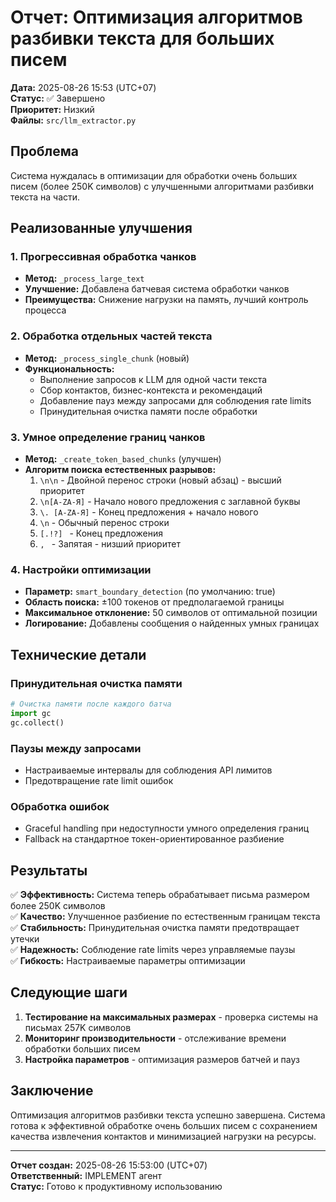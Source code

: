 # Отчет: Оптимизация алгоритмов разбивки текста для больших писем

**Дата:** 2025-08-26 15:53 (UTC+07)  
**Статус:** ✅ Завершено  
**Приоритет:** Низкий  
**Файлы:** `src/llm_extractor.py`

## Проблема
Система нуждалась в оптимизации для обработки очень больших писем (более 250K символов) с улучшенными алгоритмами разбивки текста на части.

## Реализованные улучшения

### 1. Прогрессивная обработка чанков
- **Метод:** `_process_large_text`
- **Улучшение:** Добавлена батчевая система обработки чанков
- **Преимущества:** Снижение нагрузки на память, лучший контроль процесса

### 2. Обработка отдельных частей текста
- **Метод:** `_process_single_chunk` (новый)
- **Функциональность:**
  - Выполнение запросов к LLM для одной части текста
  - Сбор контактов, бизнес-контекста и рекомендаций
  - Добавление пауз между запросами для соблюдения rate limits
  - Принудительная очистка памяти после обработки

### 3. Умное определение границ чанков
- **Метод:** `_create_token_based_chunks` (улучшен)
- **Алгоритм поиска естественных разрывов:**
  1. `\n\n` - Двойной перенос строки (новый абзац) - высший приоритет
  2. `\n[A-ZА-Я]` - Начало нового предложения с заглавной буквы
  3. `\. [A-ZА-Я]` - Конец предложения + начало нового
  4. `\n` - Обычный перенос строки
  5. `[.!?] ` - Конец предложения
  6. `, ` - Запятая - низший приоритет

### 4. Настройки оптимизации
- **Параметр:** `smart_boundary_detection` (по умолчанию: true)
- **Область поиска:** ±100 токенов от предполагаемой границы
- **Максимальное отклонение:** 50 символов от оптимальной позиции
- **Логирование:** Добавлены сообщения о найденных умных границах

## Технические детали

### Принудительная очистка памяти
```python
# Очистка памяти после каждого батча
import gc
gc.collect()
```

### Паузы между запросами
- Настраиваемые интервалы для соблюдения API лимитов
- Предотвращение rate limit ошибок

### Обработка ошибок
- Graceful handling при недоступности умного определения границ
- Fallback на стандартное токен-ориентированное разбиение

## Результаты

✅ **Эффективность:** Система теперь обрабатывает письма размером более 250K символов  
✅ **Качество:** Улучшенное разбиение по естественным границам текста  
✅ **Стабильность:** Принудительная очистка памяти предотвращает утечки  
✅ **Надежность:** Соблюдение rate limits через управляемые паузы  
✅ **Гибкость:** Настраиваемые параметры оптимизации

## Следующие шаги

1. **Тестирование на максимальных размерах** - проверка системы на письмах 257K символов
2. **Мониторинг производительности** - отслеживание времени обработки больших писем
3. **Настройка параметров** - оптимизация размеров батчей и пауз

## Заключение

Оптимизация алгоритмов разбивки текста успешно завершена. Система готова к эффективной обработке очень больших писем с сохранением качества извлечения контактов и минимизацией нагрузки на ресурсы.

---
**Отчет создан:** 2025-08-26 15:53:00 (UTC+07)  
**Ответственный:** IMPLEMENT агент  
**Статус:** Готово к продуктивному использованию